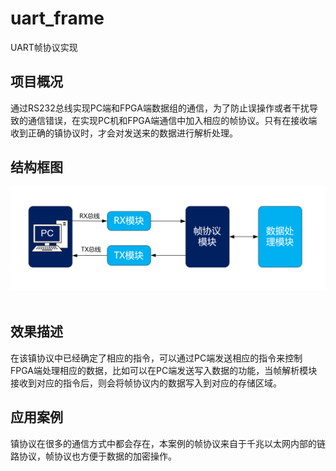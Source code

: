 # uart_frame
UART帧协议实现  
## 项目概况  
通过RS232总线实现PC端和FPGA端数据组的通信，为了防止误操作或者干扰导致的通信错误，在实现PC机和FPGA端通信中加入相应的帧协议。只有在接收端收到正确的镇协议时，才会对发送来的数据进行解析处理。  
## 结构框图  
![结构框图](https://github.com/chinkwo/uart_frame/blob/master/img-folder/UART%E5%B8%A7%E5%8D%8F%E8%AE%AE%E7%A8%8B%E5%BA%8F%E6%A1%86%E5%9B%BE.png)  
## 效果描述  
在该镇协议中已经确定了相应的指令，可以通过PC端发送相应的指令来控制FPGA端处理相应的数据，比如可以在PC端发送写入数据的功能，当帧解析模块接收到对应的指令后，则会将帧协议内的数据写入到对应的存储区域。  
## 应用案例  
镇协议在很多的通信方式中都会存在，本案例的帧协议来自于千兆以太网内部的链路协议，帧协议也方便于数据的加密操作。
